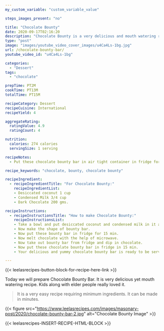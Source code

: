 ```yaml
---
my_custom_variable: "custom_variable_value"

steps_images_present: "no"

title: "Chocolate Bounty"
date: 2020-09-17T02:16:20
description: "Chocolate Bounty is a very delicious and mouth watering recipe. Kids and elders love it alike."
type: "post"
image: "images/youtube_video_cover_images/u4Ca4Ls-1bg.jpg"
url: /chocolate-bounty-bar/
youtube_video_id: "u4Ca4Ls-1bg"

categories: 
  - "Dessert"
tags:
  - "chocolate"

prepTime: PT2M
cookTime: PT13M
totalTime: PT15M

recipeCategory: Dessert
recipeCuisine: International
recipeYield: 4

aggregateRating:
  ratingValue: 4.9
  ratingCount: 4

nutrition:
  calories: 274 calories
  servingSize: 1 serving

recipeNotes: 
  - Put these chocolate bounty bar in air tight container in fridge for longer use.

recipe_keywords: "chocolate, bounty, chocolate bounty"

recipeIngredient:
  - recipeIngredientTitle: "For Chocolate Bounty:"
    recipeIngredientList: 
    - Desiccated coconut 1 cup
    - Condensed Milk 3/4 cup
    - Dark Chocolate 200 gms.

recipeInstructions:
  - recipeInstructionsTitle: "How to make Chocolate Bounty:"
    recipeInstructionsList:
    - Take a bowl and put desiccated coconut and condensed milk in it and mix.
    - Now make the shape of bounty bar.
    - Now put these bounty bar in fridge for 15 min. 
    - Now melt chocolate with the help of microwave.
    - Now take out bounty bar from fridge and dip in chocolate.
    - Now put these chocolate bounty bar in fridge in 15 min.
    - Your delicious and yummy chocolate bounty bar is ready to be served.

---
```


{{< leelasrecipes-button-block-for-recipe-here-link >}}

Today we will prepare Chocolate Bounty Bar. It is very delicious yet mouth watering recipe. Kids along with elder people really loved it.

> It is a very easy recipe requiring minimum ingredients. It can be made in minutes.


{{< figure src="https://www.leelasrecipes.com/images/masonary-post/2020/chocolate-bounty-bar-2.jpg" alt="Chocolate Bounty Image" >}}

{{< leelasrecipes-INSERT-RECIPE-HTML-BLOCK >}}


